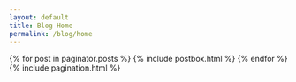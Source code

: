 ```yaml
---
layout: default
title: Blog Home
permalink: /blog/home
---
```


<!-- Posts Index
================================================== -->
<div class="blog-grid-container">
    {% for post in paginator.posts %}
        {% include postbox.html %}
    {% endfor %}
</div>

<!-- Pagination
================================================== -->
<div class="bottompagination">
<span class="navigation" role="navigation">
    {% include pagination.html %}
</span>
</div>
